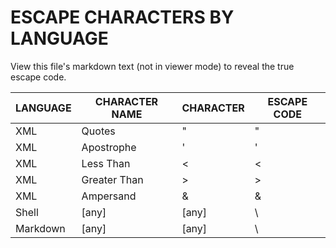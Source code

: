 # **ESCAPE CHARACTERS BY LANGUAGE** #

View this file's markdown text (not in viewer mode) to reveal the true escape code.  

**LANGUAGE** | **CHARACTER NAME** | **CHARACTER** | **ESCAPE CODE**
-------------|--------------------|---------------|----------------
XML | Quotes | " | &quot;
XML | Apostrophe | ' | &apos;
XML | Less Than | < | &lt;
XML | Greater Than | > | &gt;
XML | Ampersand | & | &amp;
Shell | [any] | [any] | \
Markdown | [any] | [any] | \



